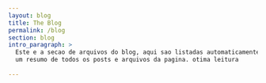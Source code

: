 ```yaml
---
layout: blog
title: The Blog
permalink: /blog
section: blog
intro_paragraph: >
  Este e a secao de arquivos do blog, aqui sao listadas automaticamente
  um resumo de todos os posts e arquivos da pagina. otima leitura
  
---
```

